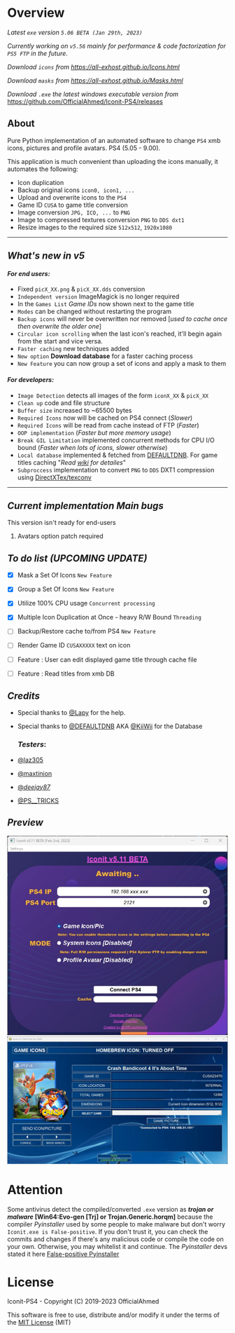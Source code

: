 # Overview

_Latest `exe` version `5.06 BETA (Jan 29th, 2023)`_

_Currently working on `v5.56` mainly for performance & code factorization for `PS5 FTP` in the future_.

*Download `icons` from <https://all-exhost.github.io/Icons.html>*

*Download `masks` from <https://all-exhost.github.io/Masks.html>*

*Download `.exe` the latest windows executable version from* <https://github.com/OfficialAhmed/Iconit-PS4/releases>

## About

Pure Python implementation of an automated software to change `PS4` xmb icons, pictures and profile avatars. PS4 (5.05 - 9.00).

This application is much convenient than uploading the icons manually, it automates the following:

* Icon duplication 
* Backup original icons `icon0, icon1, ...`
* Upload and overwrite icons to the `PS4`  
* Game ID `CUSA` to game title conversion
* Image conversion `JPG, ICO, ...` to `PNG`
* Image to compressed textures conversion `PNG` to `DDS dxt1`
* Resize images to the required size `512x512`, `1920x1080`

________________________________________

## *What's new in v5*

#### _For end users:_

*  Fixed `picX_XX.png` & `picX_XX.dds` conversion
*  `Independent version` ImageMagick is no longer required
*  In the `Games List` _Game IDs_ now shown next to the game title
*  `Modes` can be changed without restarting the program
*  `Backup icons` will never be overwritten nor removed [_used to cache once then overwrite the older one_]
*  `Circular icon scrolling` when the last icon's reached, it'll begin again from the start and vice versa.
*  `Faster caching` new techniques added
*  `New option` __Download database__ for a faster caching process
*  `New Feature` you can now group a set of icons and apply a mask to them
 
#### _For developers:_
*  `Image Detection` detects all images of the form `iconX_XX` & `picX_XX`
*  `Clean up` code and file structure
*  `Buffer size` increased to ~65500 bytes
*  `Required Icons` now will be cached on PS4 connect (_Slower_)
*  `Required Icons` will be read from cache instead of FTP (_Faster_)
*  `OOP implementation` (_Faster but more memory usage_)
*  `Break GIL Limitation` implemented concurrent methods for CPU I/O bound (_Faster when lots of icons, slower otherwise_)
*  `Local database` implemented & fetched from [DEFAULTDNB](https://github.com/DEFAULTDNB/DEFAULTDNB.github.io). For game titles caching "_Read [wiki](https://github.com/OfficialAhmed/Iconit-PS4/wiki/Performance) for detailes_"
*  `Subproccess` implementation to convert `PNG` to `DDS` DXT1 compression using [DirectXTex/texconv](https://github.com/Microsoft/DirectXTex/wiki/Texconv)
________________________________________

## *Current implementation Main bugs* 
 This version isn't ready for end-users
1. Avatars option patch required

## _To do list (UPCOMING UPDATE)_

* [x] Mask a Set Of Icons `New Feature`
* [x] Group a Set Of Icons `New Feature`

* [x] Utilize 100% CPU usage `Concurrent processing`
* [x] Multiple Icon Duplication at Once - heavy R/W Bound `Threading`

* [ ] Backup/Restore cache to/from PS4 `New Feature`
* [ ] Render Game ID `CUSAXXXXX` text on icon
* [ ] Feature : User can edit displayed game title through cache file
* [ ] Feature : Read titles from xmb DB 

## _Credits_
* Special thanks to [@Lapy](https://twitter.com/Lapy05575948) for the help.
* Special thanks to [@DEFAULTDNB](https://github.com/DEFAULTDNB) AKA [@KiiWii](https://twitter.com/DefaultDNB) for the Database

    ### _Testers_:
* [@laz305](https://twitter.com/laz305)
* [@maxtinion](https://twitter.com/maxtinion)
* [@_deejay87_](https://twitter.com/_deejay87_)
* [@PS__TRICKS](https://twitter.com/PS__TRICKS)

## _Preview_
![Main_screen](Interface/view/main_screen.jpg)
![Icons_screen](Interface/view/icons_screen.jpg)

# Attention

Some antivirus detect the compiled/converted `.exe` version as **_trojan or malware_ [Win64:Evo-gen [Trj] or Trojan.Generic.horqm]** because the compiler _Pyinstaller_ used by some people to make malware but don't worry `Iconit.exe is False-positive`. If you don't trust it, you can check the commits and changes if there's any malicious code or compile the code on your own. Otherwise, you may whitelist it and continue. 
The _Pyinstaller_ devs stated it here [False-positive Pyinstaller](https://github.com/pyinstaller/pyinstaller/issues/6754)

# License
Iconit-PS4 - Copyright (C) 2019-2023 OfficialAhmed

This software is free to use, distribute and/or modify it under the terms of the [MIT License](LICENSE) (MIT)
